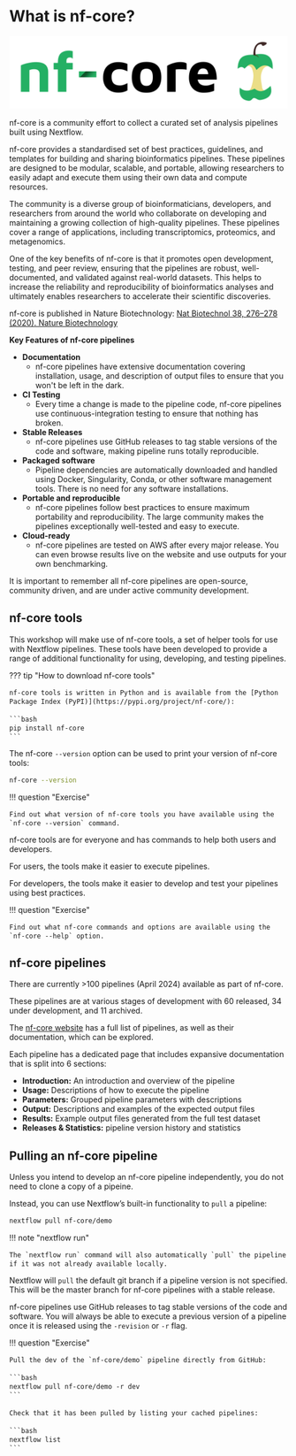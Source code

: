 # What is nf-core?

![Gitpod welcome](img/nf-core-logo.png)

nf-core is a community effort to collect a curated set of analysis pipelines built using Nextflow.

nf-core provides a standardised set of best practices, guidelines, and templates for building and sharing bioinformatics pipelines. These pipelines are designed to be modular, scalable, and portable, allowing researchers to easily adapt and execute them using their own data and compute resources.

The community is a diverse group of bioinformaticians, developers, and researchers from around the world who collaborate on developing and maintaining a growing collection of high-quality pipelines. These pipelines cover a range of applications, including transcriptomics, proteomics, and metagenomics.

One of the key benefits of nf-core is that it promotes open development, testing, and peer review, ensuring that the pipelines are robust, well-documented, and validated against real-world datasets. This helps to increase the reliability and reproducibility of bioinformatics analyses and ultimately enables researchers to accelerate their scientific discoveries.

nf-core is published in Nature Biotechnology: [Nat Biotechnol 38, 276–278 (2020). Nature Biotechnology](https://www.nature.com/articles/s41587-020-0439-x)

**Key Features of nf-core pipelines**

-   **Documentation**
    -   nf-core pipelines have extensive documentation covering installation, usage, and description of output files to ensure that you won't be left in the dark.
-   **CI Testing**
    -   Every time a change is made to the pipeline code, nf-core pipelines use continuous-integration testing to ensure that nothing has broken.
-   **Stable Releases**
    -   nf-core pipelines use GitHub releases to tag stable versions of the code and software, making pipeline runs totally reproducible.
-   **Packaged software**
    -   Pipeline dependencies are automatically downloaded and handled using Docker, Singularity, Conda, or other software management tools. There is no need for any software installations.
-   **Portable and reproducible**
    -   nf-core pipelines follow best practices to ensure maximum portability and reproducibility. The large community makes the pipelines exceptionally well-tested and easy to execute.
-   **Cloud-ready**
    -   nf-core pipelines are tested on AWS after every major release. You can even browse results live on the website and use outputs for your own benchmarking.

It is important to remember all nf-core pipelines are open-source, community driven, and are under active community development.

## nf-core tools

This workshop will make use of nf-core tools, a set of helper tools for use with Nextflow pipelines. These tools have been developed to provide a range of additional functionality for using, developing, and testing pipelines.

??? tip "How to download nf-core tools"

    nf-core tools is written in Python and is available from the [Python Package Index (PyPI)](https://pypi.org/project/nf-core/):

    ```bash
    pip install nf-core
    ```

The nf-core `--version` option can be used to print your version of nf-core tools:

```bash
nf-core --version
```

!!! question "Exercise"

    Find out what version of nf-core tools you have available using the `nf-core --version` command.

nf-core tools are for everyone and has commands to help both users and developers.

For users, the tools make it easier to execute pipelines.

For developers, the tools make it easier to develop and test your pipelines using best practices.

!!! question "Exercise"

    Find out what nf-core commands and options are available using the `nf-core --help` option.

## nf-core pipelines

There are currently >100 pipelines (April 2024) available as part of nf-core.

These pipelines are at various stages of development with 60 released, 34 under development, and 11 archived.

The [nf-core website](https://nf-co.re/) has a full list of pipelines, as well as their documentation, which can be explored.

Each pipeline has a dedicated page that includes expansive documentation that is split into 6 sections:

-   **Introduction:** An introduction and overview of the pipeline
-   **Usage:** Descriptions of how to execute the pipeline
-   **Parameters:** Grouped pipeline parameters with descriptions
-   **Output:** Descriptions and examples of the expected output files
-   **Results:** Example output files generated from the full test dataset
-   **Releases & Statistics:** pipeline version history and statistics

## Pulling an nf-core pipeline

Unless you intend to develop an nf-core pipeline independently, you do not need to clone a copy of a pipeine.

Instead, you can use Nextflow’s built-in functionality to `pull` a pipeline:

```bash
nextflow pull nf-core/demo
```

!!! note "nextflow run"

    The `nextflow run` command will also automatically `pull` the pipeline if it was not already available locally.

Nextflow will `pull` the default git branch if a pipeline version is not specified. This will be the master branch for nf-core pipelines with a stable release.

nf-core pipelines use GitHub releases to tag stable versions of the code and software. You will always be able to execute a previous version of a pipeline once it is released using the `-revision` or `-r` flag.

!!! question "Exercise"

    Pull the dev of the `nf-core/demo` pipeline directly from GitHub:

    ```bash
    nextflow pull nf-core/demo -r dev
    ```

    Check that it has been pulled by listing your cached pipelines:

    ```bash
    nextflow list
    ```
